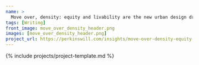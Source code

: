```yaml
---
name: >
  Move over, density: equity and livability are the new urban design drivers
tags: [Writing]
front_image: move_over_density_header.png
images: [move_over_density_header.png]
project_url: https://perkinswill.com/insights/move-over-density-equity-and-livability-are-the-new-urban-design-drivers/
---
```


{% include projects/project-template.md %}